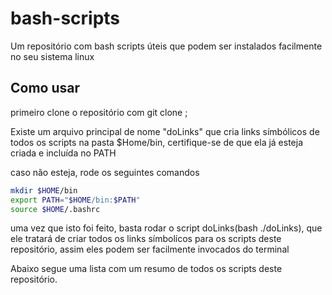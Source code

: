 # bash-scripts
Um repositório com bash scripts úteis que podem ser instalados facilmente no seu sistema linux


## Como usar

primeiro clone o repositório com git clone <url>;

Existe um arquivo principal de nome "doLinks" que cria links símbólicos de todos os scripts na pasta $Home/bin, certifique-se de que ela já esteja criada e incluída no PATH

caso não esteja, rode os seguintes comandos

```sh
mkdir $HOME/bin
export PATH="$HOME/bin:$PATH"
source $HOME/.bashrc
```

uma vez que isto foi feito, basta rodar o script doLinks(bash ./doLinks), que ele tratará de criar todos os links símbolícos para os scripts deste repositório, assim eles podem ser facilmente invocados do terminal

Abaixo segue uma lista com um resumo de todos os scripts deste repositório.

